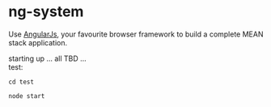 ng-system
=========

Use [AngularJs](https://angularjs.org/), your favourite browser framework to build a complete MEAN stack application.  

starting up ... all TBD ...  
test: 

    cd test

    node start

